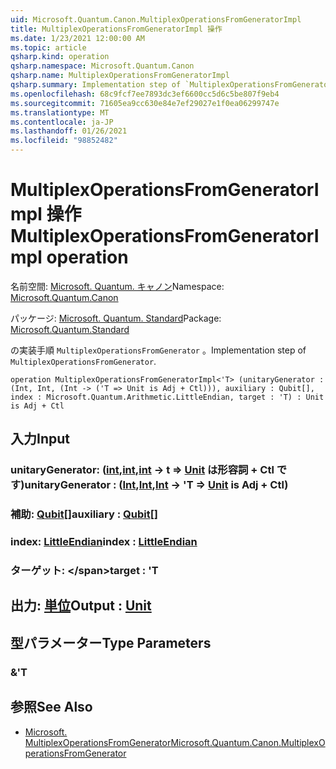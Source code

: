 ```yaml
---
uid: Microsoft.Quantum.Canon.MultiplexOperationsFromGeneratorImpl
title: MultiplexOperationsFromGeneratorImpl 操作
ms.date: 1/23/2021 12:00:00 AM
ms.topic: article
qsharp.kind: operation
qsharp.namespace: Microsoft.Quantum.Canon
qsharp.name: MultiplexOperationsFromGeneratorImpl
qsharp.summary: Implementation step of `MultiplexOperationsFromGenerator`.
ms.openlocfilehash: 68c9fcf7ee7893dc3ef6600cc5d6c5be807f9eb4
ms.sourcegitcommit: 71605ea9cc630e84e7ef29027e1f0ea06299747e
ms.translationtype: MT
ms.contentlocale: ja-JP
ms.lasthandoff: 01/26/2021
ms.locfileid: "98852482"
---
```

# <a name="multiplexoperationsfromgeneratorimpl-operation"></a><span data-ttu-id="66c53-102">MultiplexOperationsFromGeneratorImpl 操作</span><span class="sxs-lookup"><span data-stu-id="66c53-102">MultiplexOperationsFromGeneratorImpl operation</span></span>

<span data-ttu-id="66c53-103">名前空間: [Microsoft. Quantum. キャノン](xref:Microsoft.Quantum.Canon)</span><span class="sxs-lookup"><span data-stu-id="66c53-103">Namespace: [Microsoft.Quantum.Canon](xref:Microsoft.Quantum.Canon)</span></span>

<span data-ttu-id="66c53-104">パッケージ: [Microsoft. Quantum. Standard](https://nuget.org/packages/Microsoft.Quantum.Standard)</span><span class="sxs-lookup"><span data-stu-id="66c53-104">Package: [Microsoft.Quantum.Standard](https://nuget.org/packages/Microsoft.Quantum.Standard)</span></span>


<span data-ttu-id="66c53-105">の実装手順 `MultiplexOperationsFromGenerator` 。</span><span class="sxs-lookup"><span data-stu-id="66c53-105">Implementation step of `MultiplexOperationsFromGenerator`.</span></span>

```qsharp
operation MultiplexOperationsFromGeneratorImpl<'T> (unitaryGenerator : (Int, Int, (Int -> ('T => Unit is Adj + Ctl))), auxiliary : Qubit[], index : Microsoft.Quantum.Arithmetic.LittleEndian, target : 'T) : Unit is Adj + Ctl
```


## <a name="input"></a><span data-ttu-id="66c53-106">入力</span><span class="sxs-lookup"><span data-stu-id="66c53-106">Input</span></span>

### <a name="unitarygenerator--intintint---t--unit--is-adj--ctl"></a><span data-ttu-id="66c53-107">unitaryGenerator: ([int](xref:microsoft.quantum.lang-ref.int),[int](xref:microsoft.quantum.lang-ref.int),[int](xref:microsoft.quantum.lang-ref.int) -> t => [Unit](xref:microsoft.quantum.lang-ref.unit)  は形容詞 + Ctl です)</span><span class="sxs-lookup"><span data-stu-id="66c53-107">unitaryGenerator : ([Int](xref:microsoft.quantum.lang-ref.int),[Int](xref:microsoft.quantum.lang-ref.int),[Int](xref:microsoft.quantum.lang-ref.int) -> 'T => [Unit](xref:microsoft.quantum.lang-ref.unit)  is Adj + Ctl)</span></span>




### <a name="auxiliary--qubit"></a><span data-ttu-id="66c53-108">補助: [Qubit](xref:microsoft.quantum.lang-ref.qubit)[]</span><span class="sxs-lookup"><span data-stu-id="66c53-108">auxiliary : [Qubit](xref:microsoft.quantum.lang-ref.qubit)[]</span></span>




### <a name="index--littleendian"></a><span data-ttu-id="66c53-109">index: [LittleEndian](xref:Microsoft.Quantum.Arithmetic.LittleEndian)</span><span class="sxs-lookup"><span data-stu-id="66c53-109">index : [LittleEndian](xref:Microsoft.Quantum.Arithmetic.LittleEndian)</span></span>




### <a name="target--t"></a><span data-ttu-id="66c53-110">ターゲット: \</span><span class="sxs-lookup"><span data-stu-id="66c53-110">target : 'T</span></span>





## <a name="output--unit"></a><span data-ttu-id="66c53-111">出力: [単位](xref:microsoft.quantum.lang-ref.unit)</span><span class="sxs-lookup"><span data-stu-id="66c53-111">Output : [Unit](xref:microsoft.quantum.lang-ref.unit)</span></span>



## <a name="type-parameters"></a><span data-ttu-id="66c53-112">型パラメーター</span><span class="sxs-lookup"><span data-stu-id="66c53-112">Type Parameters</span></span>

### <a name="t"></a><span data-ttu-id="66c53-113">&</span><span class="sxs-lookup"><span data-stu-id="66c53-113">'T</span></span>



## <a name="see-also"></a><span data-ttu-id="66c53-114">参照</span><span class="sxs-lookup"><span data-stu-id="66c53-114">See Also</span></span>

- [<span data-ttu-id="66c53-115">Microsoft. MultiplexOperationsFromGenerator</span><span class="sxs-lookup"><span data-stu-id="66c53-115">Microsoft.Quantum.Canon.MultiplexOperationsFromGenerator</span></span>](xref:Microsoft.Quantum.Canon.MultiplexOperationsFromGenerator)